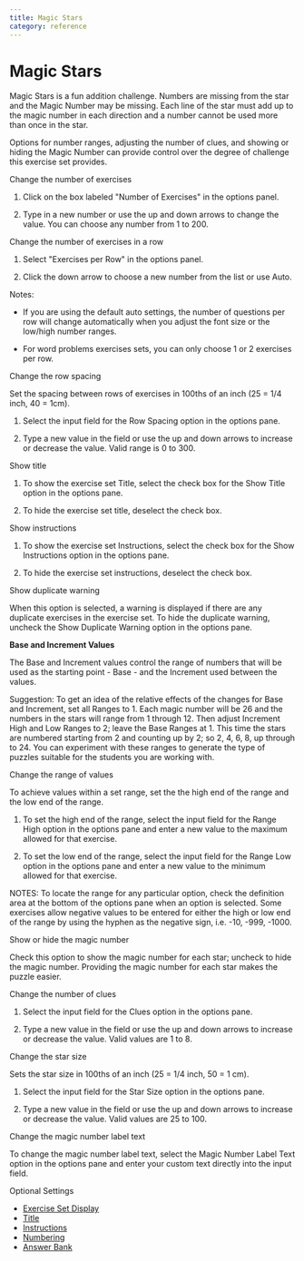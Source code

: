 ```yaml
---
title: Magic Stars
category: reference
---
```


# Magic Stars

Magic Stars is a fun addition challenge. Numbers are missing from the star and the Magic Number may be missing. Each line of the star must add up to the magic number in each direction and a number cannot be used more than once in the star.

Options for number ranges, adjusting the number of clues, and showing or hiding the Magic Number can provide control over the degree of challenge this exercise set provides.

Change the number of exercises

1. Click on the box labeled "Number of Exercises" in the options panel.

2. Type in a new number or use the up and down arrows to change the value. You can choose any number from 1 to 200.

Change the number of exercises in a row

1. Select "Exercises per Row" in the options panel.

2. Click the down arrow to choose a new number from the list or use Auto.

Notes:

- If you are using the default auto settings, the number of questions per row will change automatically when you adjust the font size or the low/high number ranges.

- For word problems exercises sets, you can only choose 1 or 2 exercises per row.

Change the row spacing

Set the spacing between rows of exercises in 100ths of an inch (25 = 1/4 inch, 40 = 1cm).

1. Select the input field for the Row Spacing option in the options pane.

2. Type a new value in the field or use the up and down arrows to increase or decrease the value. Valid range is 0 to 300.

Show title

1. To show the exercise set Title, select the check box for the Show Title option in the options pane.

2. To hide the exercise set title, deselect the check box.

Show instructions

1. To show the exercise set Instructions, select the check box for the Show Instructions option in the options pane.

2. To hide the exercise set instructions, deselect the check box.

Show duplicate warning

When this option is selected, a warning is displayed if there are any duplicate exercises in the exercise set. To hide the duplicate warning, uncheck the Show Duplicate Warning option in the options pane.

**Base and Increment Values**

The Base and Increment values control the range of numbers that will be used as the starting point - Base - and the Increment used between the values.

Suggestion: To get an idea of the relative effects of the changes for Base and Increment, set all Ranges to 1. Each magic number will be 26 and the numbers in the stars will range from 1 through 12. Then adjust Increment High and Low Ranges to 2; leave the Base Ranges at 1. This time the stars are numbered starting from 2 and counting up by 2; so 2, 4, 6, 8, up through to 24. You can experiment with these ranges to generate the type of puzzles suitable for the students you are working with.

Change the range of values

To achieve values within a set range, set the the high end of the range and the low end of the range.

1. To set the high end of the range, select the input field for the Range High option in the options pane and enter a new value to the maximum allowed for that exercise.

2. To set the low end of the range, select the input field for the Range Low option in the options pane and enter a new value to the minimum allowed for that exercise.

NOTES: To locate the range for any particular option, check the definition area at the bottom of the options pane when an option is selected. Some exercises allow negative values to be entered for either the high or low end of the range by using the hyphen as the negative sign, i.e. -10, -999, -1000.

Show or hide the magic number

Check this option to show the magic number for each star; uncheck to hide the magic number. Providing the magic number for each star makes the puzzle easier.

Change the number of clues

1. Select the input field for the Clues option in the options pane.

2. Type a new value in the field or use the up and down arrows to increase or decrease the value. Valid values are 1 to 8.

Change the star size

Sets the star size in 100ths of an inch (25 = 1/4 inch, 50 = 1 cm).

1. Select the input field for the Star Size option in the options pane.

2. Type a new value in the field or use the up and down arrows to increase or decrease the value. Valid values are 25 to 100.

Change the magic number label text

To change the magic number label text, select the Magic Number Label Text option in the options pane and enter your custom text directly into the input field.

Optional Settings

- [Exercise Set Display](../../options/exercise-set-display-options.md)
- [Title](../../options/title-display-options.md)
- [Instructions](../../options/instructions-display-options.md)
- [Numbering](../../options/numbering-display-options.md)
- [Answer Bank](../../options/answer-bank-display-options.md)